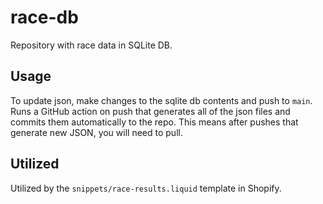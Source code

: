 # race-db

Repository with race data in SQLite DB.

## Usage

To update json, make changes to the sqlite db contents and push to `main`.
Runs a GitHub action on push that generates all of the json files and commits them automatically to the repo.
This means after pushes that generate new JSON, you will need to pull.

## Utilized

Utilized by the `snippets/race-results.liquid` template in Shopify.
